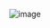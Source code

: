 ![image](https://github.com/mariadomenech/SQLEnLlamas2024_2.0/assets/3064506/bbd3b8b5-a668-447a-b5e1-b3290fe00a9b)

